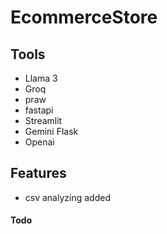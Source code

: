 # EcommerceStore

## Tools
- Llama 3
- Groq
- praw
- fastapi
- Streamlit
- Gemini Flask
- Openai

## Features
- csv analyzing added 

#### Todo 


